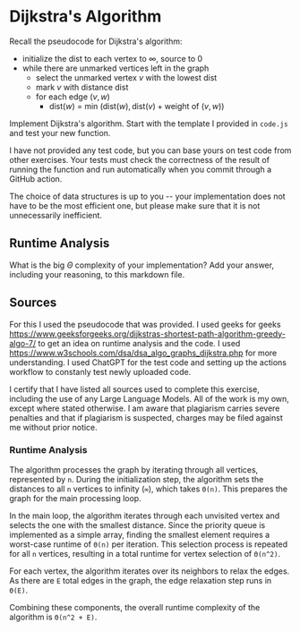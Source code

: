 # Dijkstra's Algorithm

Recall the pseudocode for Dijkstra's algorithm:
- initialize the dist to each vertex to $\infty$, source to 0
- while there are unmarked vertices left in the graph
    - select the unmarked vertex $v$ with the lowest dist
    - mark $v$ with distance dist
    - for each edge $(v,w)$
        - dist($w$) = min $\left(\textrm{dist}(w), \textrm{dist}(v) + \textrm{weight of }(v, w)\right)$

Implement Dijkstra's algorithm. Start with the template I provided in `code.js`
and test your new function.

I have not provided any test code, but you can base yours on test code from
other exercises. Your tests must check the correctness of the result of running
the function and run automatically when you commit through a GitHub action.

The choice of data structures is up to you -- your implementation does not have
to be the most efficient one, but please make sure that it is not unnecessarily
inefficient.

## Runtime Analysis

What is the big $\Theta$ complexity of your implementation? Add your
answer, including your reasoning, to this markdown file.

## Sources 

For this I used the pseudocode that was provided. I used geeks for geeks https://www.geeksforgeeks.org/dijkstras-shortest-path-algorithm-greedy-algo-7/ to get an idea on runtime analysis and the code. I used https://www.w3schools.com/dsa/dsa_algo_graphs_dijkstra.php for more understanding. I used ChatGPT for the test code and setting up the actions workflow to constanly test newly uploaded code. 

I certify that I have listed all sources used to complete this exercise, including the use of any Large Language Models. All of the work is my own, except where stated otherwise. I am aware that plagiarism carries severe penalties and that if plagiarism is suspected, charges may be filed against me without prior notice.

### Runtime Analysis

The algorithm processes the graph by iterating through all vertices, represented by `n`. During the initialization step, the algorithm sets the distances to all `n` vertices to infinity (`∞`), which takes `Θ(n)`. This prepares the graph for the main processing loop.

In the main loop, the algorithm iterates through each unvisited vertex and selects the one with the smallest distance. Since the priority queue is implemented as a simple array, finding the smallest element requires a worst-case runtime of `Θ(n)` per iteration. This selection process is repeated for all `n` vertices, resulting in a total runtime for vertex selection of `Θ(n^2)`.

For each vertex, the algorithm iterates over its neighbors to relax the edges. As there are `E` total edges in the graph, the edge relaxation step runs in `Θ(E)`. 

Combining these components, the overall runtime complexity of the algorithm is `Θ(n^2 + E)`. 

